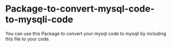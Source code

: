 # Package-to-convert-mysql-code-to-mysqli-code
You can use this Package to convert your mysql code to mysqli by including this file to your code.
